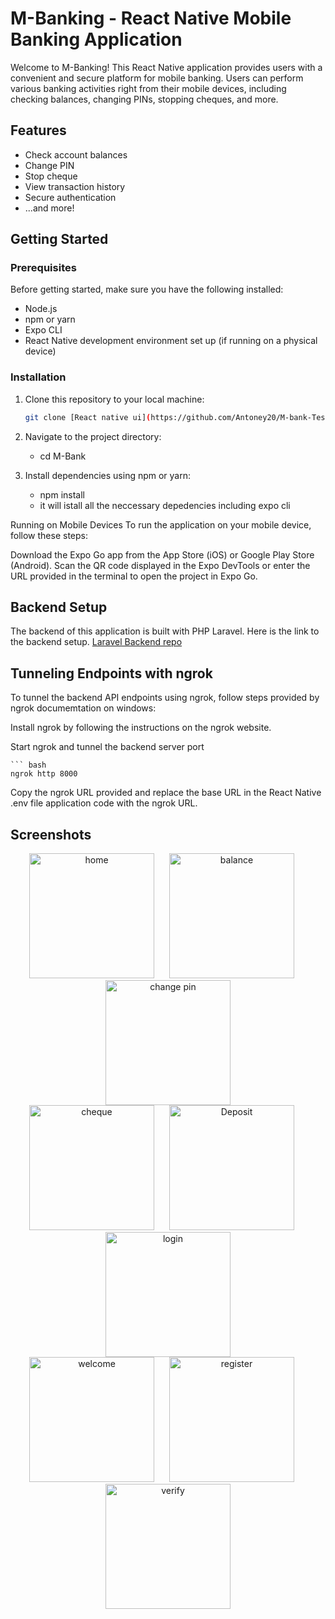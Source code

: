 # M-Banking - React Native Mobile Banking Application

Welcome to M-Banking! This React Native application provides users with a convenient and secure platform for mobile banking. Users can perform various banking activities right from their mobile devices, including checking balances, changing PINs, stopping cheques, and more.

## Features

- Check account balances
- Change PIN
- Stop cheque
- View transaction history
- Secure authentication
- ...and more!

## Getting Started

### Prerequisites

Before getting started, make sure you have the following installed:

- Node.js
- npm or yarn
- Expo CLI
- React Native development environment set up (if running on a physical device)

### Installation

1. Clone this repository to your local machine:

   ```bash
   git clone [React native ui](https://github.com/Antoney20/M-bank-Test.git)
   
2. Navigate to the project directory:
    - cd M-Bank
3. Install dependencies using npm or yarn:
    - npm install
    - it will istall all the neccessary depedencies including expo cli

Running on Mobile Devices
To run the application on your mobile device, follow these steps:

Download the Expo Go app from the App Store (iOS) or Google Play Store (Android).
Scan the QR code displayed in the Expo DevTools or enter the URL provided in the terminal to open the project in Expo Go.


## Backend Setup
The backend of this application is built with PHP Laravel.
Here is the link to the backend setup. [Laravel Backend repo](https://github.com/Antoney20/mobile-api-test.git)

## Tunneling Endpoints with ngrok
To tunnel the backend API endpoints using ngrok, follow steps provided by ngrok documemtation on windows:

Install ngrok by following the instructions on the ngrok website.

Start ngrok and tunnel the backend server port

    ``` bash
    ngrok http 8000 

Copy the ngrok URL provided and replace the base URL in the React Native  .env file application code with the ngrok URL.


## Screenshots

<div align="center">
  <img src="./screenshots/home.jpeg" alt="home" width="200" height="200" style="margin-right: 20px;">
  <img src="./screenshots/balance.jpeg" alt="balance"  width="200" height="200" style="margin-right: 20px;">
  <img src="./screenshots/changepin.jpeg" alt="change pin"  width="200" height="200">
</div>

<div align="center">
  <img src="./screenshots/cheque.jpeg" alt="cheque"  width="200" height="200" style="margin-right: 20px;">
  <img src="./screenshots/deposit.jpeg" alt="Deposit"  width="200" height="200" style="margin-right: 20px;">
  <img src="./screenshots/login.jpeg" alt="login "  width="200" height="200" >
</div>
<div align="center">
  <img src="./screenshots/welcome.jpeg" alt="welcome"  width="200" height="200" style="margin-right: 20px;">
  <img src="./screenshots/register.jpeg" alt="register"  width="200" height="200" style="margin-right: 20px;">
  <img src="./screenshots/verify.jpeg" alt="verify"  width="200" height="200">
</div>